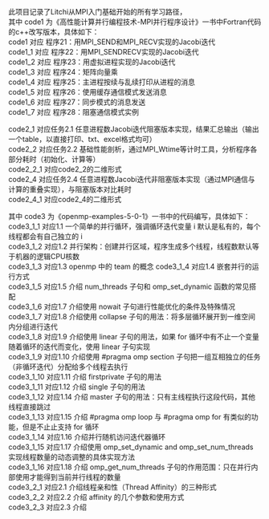 此项目记录了Litchi从MPI入门基础开始的所有学习路径，  
其中 code1 为《高性能计算并行编程技术-MPI并行程序设计》一书中Fortran代码的c++改写版本，具体如下：    
code1 对应 程序21：用MPI_SEND和MPI_RECV实现的Jacobi迭代  
code1_1 对应 程序22：用MPI_SENDRECV实现的Jacobi迭代  
code1_2 对应 程序23：用虚拟进程实现的Jacobi迭代  
code1_3 对应 程序24：矩阵向量乘  
code1_4 对应 程序25：主进程按续与乱续打印从进程的消息  
code1_5 对应 程序26：使用缓存通信模式发送消息  
code1_6 对应 程序27：同步模式的消息发送  
code1_7 对应 程序28：阻塞通信模式实例  

code2_1 对应任务2.1 任意进程数Jacobi迭代阻塞版本实现，结果汇总输出（输出⼀个table，以直接打印、txt、excel格式均可）  
code2_2 对应任务2.2 基础性能剖析，通过MPI_Wtime等计时⼯具，分析程序各部分耗时（初始化、计算等）  
code2_2_1 对应code2_2的二维形式  
code2_4 对应任务2.4 任意进程数Jacobi迭代非阻塞版本实现（通过MPI通信与计算的重叠实现），与阻塞版本对比耗时  
code2_4_1 对应code2_4的二维形式  

其中 code3 为《openmp-examples-5-0-1》一书中的代码编写，具体如下：  
code3_1_1 对应1.1 一个简单的并行循环，强调循环迭代变量 i 默认是私有的，每个线程都会有自己独立的 i  
code3_1_2 对应1.2 并行架构：创建并行区域，程序生成多个线程，线程数默认等于机器的逻辑CPU核数  
code3_1_3 对应1.3 openmp 中的 team 的概念 
code3_1_4 对应1.4 嵌套并行的运行方式  
code3_1_5 对应1.5 介绍 num_threads 子句和 omp_set_dynamic 函数的常见搭配  
code3_1_6 对应1.7 介绍使用 nowait 子句进行性能优化的条件及特殊情况  
code3_1_7 对应1.8 介绍使用 collapse 子句的用法：将多层循环展开到一维空间内分组进行迭代  
code3_1_8 对应1.9 介绍使用 linear 子句的用法，如果 for 循环中有不止一个变量随着循环的迭代而变化，使用 linear 子句实现  
code3_1_9 对应1.10 介绍使用 #pragma omp section 子句把一组互相独立的任务（非循环迭代）分配给多个线程去执行  
code3_1_10 对应1.11 介绍 firstprivate 子句的用法  
code3_1_11 对应1.12 介绍 single 子句的用法  
code3_1_12 对应1.14 介绍 master 子句的用法：只有主线程执行这段代码，其他线程直接跳过  
code3_1_13 对应1.15 介绍 #pragma omp loop 与 #pragma omp for 有类似的功能，但是不止止支持 for 循环  
code3_1_14 对应1.16 介绍并行随机访问迭代器循环  
code3_1_15 对应1.17 介绍使用 omp_set_dynamic and omp_set_num_threads 实现线程数量的动态调整的具体实现方法  
code3_1_16 对应1.18 介绍 omp_get_num_threads 子句的作用范围：只在并行内部使用才能得到当前并行线程的数量  
code3_2_1 对应2.1 介绍线程亲和性（Thread Affinity）的三种形式  
code3_2_2 对应2.2 介绍 affinity 的几个参数和使用方式  
code3_2_3 对应2.3 介绍
